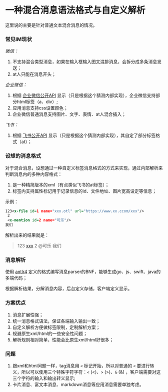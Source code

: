 # 一种混合消息语法格式与自定义解析

这里说的主要是针对普通文本混合消息的情况。

### 常见IM现状

*微信：*

1.  不支持混合类型消息，如果在输入框输入图文混排消息，会拆分成多条消息发送；
2.  at人只能在消息开头；

*企业微信：*

1.  根据 [企业微信公开API](https://developer.work.weixin.qq.com/document/path/90236) 显示（只是根据这个猜测内部实现），企业微信支持部分html标签（a、div）;
2.  应用消息支持css设置颜色；
3.  企业微信普通消息支持图片、文字、表情、at人混合插入；

*飞书：*

1.  根据 [飞书公开API](https://open.feishu.cn/document/uAjLw4CM/ukTMukTMukTM/reference/im-v1/message/create) 显示（只是根据这个猜测内部实现），其自定了部分标签格式（at）；

### 设想的消息格式

对于混合消息，设想通过一种自定义标签消息格式的方式来实现，通过内部解析来判断消息内的多种内容格式：

1.  是一种精简版本的xml（有点类似飞书的at标签）；
2.  标签内支持属性标记用于记录信息的id、文件地址、图片宽高设定等信息；

示例：

```xml
123<x-file id=1 name="xxx.otl" url="https://www.xx.ccom/xxx"/>
 2
 <x-mention id=2 name="可乐"/>
我们
```

解析出来的结果就是：

>   123 [xxx](https://www.xx.ccom/xxx) 2 @可乐 我们

### 消息解析

使用 [antlr4](https://github.com/antlr/antlr4) 定义的格式编写消息parser的BNF，能够生成go、js、swift、java的多端代码；

根据解析结果，分解消息内容，后台定义存储，客户端定义显示。

### 方案优点

1.  消息扩展性强；
2.  统一消息格式语法，保证各端输入输出一致；
3.  自定义解析方便做标签限制，定制解析方案；
4.  规避原生xml/html的一些安全性问题；
5.  解析规则相对简单，性能会比原生xml/html好很多；

### 问题

1.  跟xml和html问题一样，tag消息用 `<` 标记开始，所以对普通的 `<` 要进行转义，所以可以使用三个特殊字符字符：`<` (&lt;)、`>` (&gt;)、`&` (&amp;) ，客户端需要对这三个字符的输入和输出转义显示;
2.  卡片消息、富文本消息、markdown消息等应用消息需要单独考虑。
